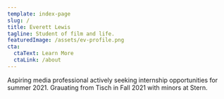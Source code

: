 ```yaml
---
template: index-page
slug: /
title: Everett Lewis
tagline: Student of film and life.
featuredImage: /assets/ev-profile.png
cta:
  ctaText: Learn More
  ctaLink: /about
---
```

Aspiring media professional actively seeking internship opportunities for summer 2021. Grauating from Tisch in Fall 2021 with minors at Stern. 